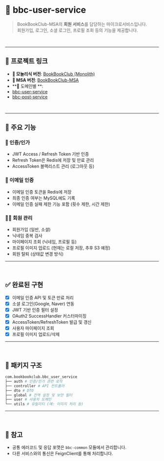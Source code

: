 # 👤 bbc-user-service

> BookBookClub-MSA의 **회원 서비스**를 담당하는 마이크로서비스입니다.  
> 회원가입, 로그인, 소셜 로그인, 프로필 조회 등의 기능을 제공합니다.

<br>

----

## 📌 프로젝트 링크

- **🧱 모놀리식 버전**: [BookBookClub (Monolith)](https://github.com/ddururiiiiiii/bookbookclub)
- **📁 MSA 버전**: [BookBookClub-MSA](https://github.com/ddururiiiiiii/BookBookClub-MSA)
- **📄 도메인별 **:
-   [bbc-user-service](https://github.com/ddururiiiiiii/bbc-user-service)
-   [bbc-post-service](https://github.com/ddururiiiiiii/bbc-post-service)


<br>

----

## 📌 주요 기능

### 🔐 인증/인가
- JWT Access / Refresh Token 기반 인증
- Refresh Token은 Redis에 저장 및 만료 관리
- AccessToken 블랙리스트 관리 (로그아웃 등)

### 📧 이메일 인증
- 이메일 인증 토큰을 Redis에 저장
- 최종 인증 여부는 MySQL에도 기록
- 이메일 인증 실패 제한 기능 포함 (횟수 제한, 시간 제한)

### 🧑‍💻 회원 관리
- 회원가입 (일반, 소셜)
- 닉네임 중복 검사
- 마이페이지 조회 (닉네임, 프로필 등)
- 프로필 이미지 업로드 (현재는 로컬 저장, 추후 S3 예정)
- 회원 탈퇴 (상태값 변경 방식)

  
----

<br>

## ✅ 완료된 구현

- [x] 이메일 인증 API 및 토큰 만료 처리
- [x] 소셜 로그인(Google, Naver) 연동
- [x] JWT 기반 인증 필터 설정
- [x] OAuth2 SuccessHandler 커스터마이징
- [x] AccessToken/RefreshToken 발급 및 갱신
- [x] 사용자 마이페이지 조회
- [x] 프로필 이미지 업로드/삭제

----

<br>

## 📂 패키지 구조

~~~bash
com.bookbookclub.bbc_user_service
├── auth # 인증/인가 관련 로직
├── controller # API 컨트롤러
├── dto # DTO
├── global # 전역 설정 및 보안 필터
├── user # 사용자 도메인
└── utils # 유틸리티 (예: 이미지 처리 등)
~~~


----

<br>

## 💬 참고

- 공통 에러코드 및 응답 포맷은 `bbc-common` 모듈에서 관리합니다.
- 다른 서비스와의 통신은 FeignClient를 통해 처리합니다.
